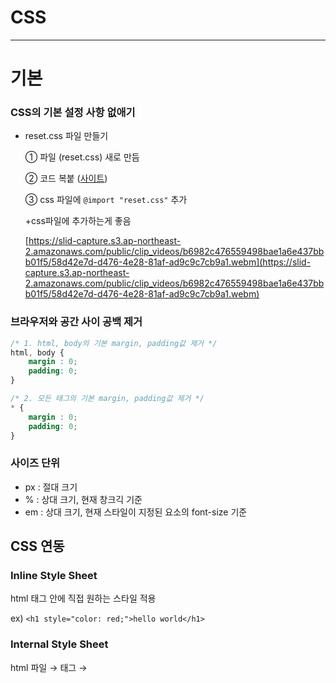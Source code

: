# CSS

---

# 기본

### CSS의 기본 **설정 사항 없애기**

- reset.css 파일 만들기
    
    ① 파일 (reset.css) 새로 만듬
    
    ② 코드 복붙 ([사이트](https://meyerweb.com/eric/tools/css/reset/))
    
    ③ css 파일에 `@import "reset.css"` 추가
    
    +css파일에 추가하는게 좋음
    
    [https://slid-capture.s3.ap-northeast-2.amazonaws.com/public/clip_videos/b6982c476559498bae1a6e437bbb01f5/58d42e7d-d476-4e28-81af-ad9c9c7cb9a1.webm](https://slid-capture.s3.ap-northeast-2.amazonaws.com/public/clip_videos/b6982c476559498bae1a6e437bbb01f5/58d42e7d-d476-4e28-81af-ad9c9c7cb9a1.webm)
    

### 브라우저와 공간 사이 공백 제거

```css
/* 1. html, body의 기본 margin, padding값 제거 */
html, body {
	margin : 0;
	padding: 0;
}

/* 2. 모든 태그의 기본 margin, padding값 제거 */
* {
	margin : 0;
	padding: 0;
}
```

### 사이즈 단위

- px : 절대 크기
- % : 상대 크기, 현재 창크긱 기준
- em : 상대 크기, 현재 스타일이 지정된 요소의 font-size 기준

## CSS 연동

### Inline Style Sheet

html 태그 안에 직접 원하는 스타일 적용

ex) `<h1 style="color: red;">hello world</h1>`

### Internal Style Sheet

html 파일 → <head> 태그 → <style> 태그 안에 css코드 작성

```html
<head>
	<style>
		<!-- css 코드 작성 -->
	</style>
</head>
```

### External Style Sheet 👑

css 파일 따로 만들고, 링크 연결

```html
<head>
	<link rel="stylesheet" href="style.css">
</head>
```

(단축 코드: `link:css`)

---

## 캐스캐이딩

CSS적용의 우선순위

### 1. 순서

나중에 적용한 속성값의 우선순위가 높음

### 2. 디테일

더 구체적으로 작성된 선택자의 우선순위가 높음

```css
/* header > p 지정시 */
header p { color: red; } /* 최종 실행 */
p { color: blue; }
```

### 3. 선택자

<aside>
💡 style > id > class > type

</aside>

---

## css 적용의 우선순위

1. 속성 값 뒤에 !important
2. HTML태그에 inline으로 style속성 지정
3. id선택자 > class선택자, 추상 클래스 (예 `:hover`) > 태그 선택자

# Selector (선택자)

### Type

`tag { 속성: 속성값; }`

지정 태그 안에 있는 내용 모두 선택됨

### Id

`#id {속성: 속성값}`

- ID 여러개 지칭하는 법 : `#id, #id, #id ... {속성:속성값;}`

### C**lass**

`.class {속성:속성값;}`

- class 안의 class 선택하기 : `.class1 .class2 {~;}`

### 이외

- 전체 선택 : `* {속성: 속성값}`
- `tag.class` or `tag#id` (띄어쓰기x) ⇒ tag 중에서 class나 id 찾기
    
    (`tag .class` or `tag #id` ⇒ tag의 자식 중에서 찾기)
    

---

## **combinator (연결자)**

선택자 사이에 관계를 설정하는 방식

### 부모·자식 **지정**

- `부모 자식 {…}` : 부모 안 모든 자식태그에 적용
- `부모 > 자식 {…}` : 직계 자식에게만 적용
- `자식 + 자식 {…}` : 인접 선택자/ 바로 다음에 있는 자매 tag에 지시
- `자식~자식 {…}` : 뒤에 오는 자매 모두에게 지시 (바로 뒤x)

```
a:link { color: red; }
a:visted { color: purple; }

```

```html
<head>
	<stlye>
		h1 { color: red; } // 자식 본인의 속성값 지정
		header { color: blue; } // 부모의 속성값 지정 (뒤에 나왔어도 영향x)
	</style>
</head>

<body>
	<header>
		<h1>naver</h1> // 빨간색 
	</header>
</body>
```

부모태그의 모든 속성이 자식에게 상속x ⇒ 동일한 속성에 다른 속성값을 가진다면 자식은 자신의 속성값을 가짐

### 속성 지정

- `[속성] {...}` : 특정 속성을 가진 요소 모두 선택

```html
<input type="text" placeholder="username" required />
<input type="e-mail" placeholder="e-mail" />
```

```css
input:required { color: blue; } /* required한 input에만 적용 */
input:optional { color: red; } /* required하지 않은 input에 적용 */
```

### 속성-속성값 지정

`tag[속성="속성값"] {~}`

- 지정값 제외 : `tag:not ([속성="속성값"]) {~}`
- 문자열 속성 선택자
    1. `[속성 ~= "string"] {…}`
        
        해당 속성-속성값에 ‘string’이라는 문자열을 포함하고 있다면 모두 포함
        
        - 공백 기준으로 문자열을 인식
            
            ⇒ ex) ‘string’, ‘love string’ 가능 / ‘lovestring’ 불가능  
            
        
        ![https://slid-capture.s3.ap-northeast-2.amazonaws.com/public/capture_markup_images/cfbeaa4ea93f4c8d883e09a2f471fb40/625a0152-30c8-42de-9743-b7e26963306f.png](https://slid-capture.s3.ap-northeast-2.amazonaws.com/public/capture_markup_images/cfbeaa4ea93f4c8d883e09a2f471fb40/625a0152-30c8-42de-9743-b7e26963306f.png)
        
    2. `[속성 ^= "string"] {…}`
        
        해당 속성-속성값이 ‘string’으로 시작하는 요소 모두 포함
        
    3. `[속성 $= "string"] {…}`
        
        해당 속성-속성값이 ‘string’으로 끝나는 요소 모두 포함
        

---

## **pseudo selector**

여러 tag에 하나하나 id나 class 지정하기보다, 효율적으로 순서를 매겨서 지시하는 방법

형제 사이에서의 순서에 따라 요소를 선택

### tag: **nth-child**

- `first-child {…}` 형제 요소 중 가장 첫 요소에 적용
- `last-child {…}` 형제 요소 중 가장 마지막 요소에 적용
- `nth-child(숫자)` 지정한 순서에 적용
- `nth-child(even)` 짝수에 적용
- `nth-child(odd)` 홀수에 적용
- `nth-child(숫자n+숫자)`
    
    ![https://slid-capture.s3.ap-northeast-2.amazonaws.com/public/capture_images/cfbeaa4ea93f4c8d883e09a2f471fb40/ee0e527e-2e0c-4d9b-a995-816062e9472a.png](https://slid-capture.s3.ap-northeast-2.amazonaws.com/public/capture_images/cfbeaa4ea93f4c8d883e09a2f471fb40/ee0e527e-2e0c-4d9b-a995-816062e9472a.png)
    
    ![첫번째 적용 후, 3번째마다 적용됨](https://slid-capture.s3.ap-northeast-2.amazonaws.com/public/capture_images/cfbeaa4ea93f4c8d883e09a2f471fb40/783d50bf-ec9b-4538-8f4a-aec243377282.png)
    
    첫번째 적용 후, 3번째마다 적용됨
    

### tag: **nth-of-type(n)**

동일한 타입들 안에서 순서를 따짐

(even, odd, 2n+1 … 을 넣어서 활용 가능)

- `first-of-type`  첫번째
- `last-of-type` 마지막
- `nth-of-type(2)` 2번째 span 에 적용

### 주의사항

- 타입은 신경X, 오직 순서만 신경
    
    ![https://slid-capture.s3.ap-northeast-2.amazonaws.com/public/capture_markup_images/cfbeaa4ea93f4c8d883e09a2f471fb40/7d02766a-91e9-4931-ab0b-7ad0e59fdddd.png](https://slid-capture.s3.ap-northeast-2.amazonaws.com/public/capture_markup_images/cfbeaa4ea93f4c8d883e09a2f471fb40/7d02766a-91e9-4931-ab0b-7ad0e59fdddd.png)
    
- `tag : first-child` 하면 tag 안에 박스의 first-child도 선택됨
    
    ```html
    <main>
      <p>Hello World</p> // 적용
    	<p>Hello World</p>
    	<div>
    		<p>Hello World</p> // 적용(?)
    	</div>
    </main>
    ```
    
    ```css
    main p:first-child {
      color: red;
    }
    ```
    
    여기서 이렇게 하면 맨 위, 맨 아래 아이콘만 선택되는 것이 아니라 <span>안에 <i>도 선택
    

---

## **pseudo element**

### **::placeholder**

`tag::placeholder {…}`

tag 중 placeholder에만 적용 (입력텍스트에는 적용x)

### **::selection**

`tag::selection {…}`

드래그 된 부분만 적용 (padding 은 적용 안됨)

### ::**first-letter**

`tag::first-letter {…}`

첫번째 글자만 적용

- `first-line` : 첫번째 줄에 적용

# BOX

![https://slid-capture.s3.ap-northeast-2.amazonaws.com/public/image_upload/cfbeaa4ea93f4c8d883e09a2f471fb40/b754122e-ab70-47ee-8c6b-8d23a372e2a8.png](https://slid-capture.s3.ap-northeast-2.amazonaws.com/public/image_upload/cfbeaa4ea93f4c8d883e09a2f471fb40/b754122e-ab70-47ee-8c6b-8d23a372e2a8.png)

## margin

기본으로 body는 margin 값 가짐 (삭제: `margin: 0;`)

### 값 설정

- `margin-top/ left/ right/ botom;`
- `margin: 숫자;` 사방에 다 적용
- `margin: 상 우 하 좌` (시계방향)
- `margin: 상하 좌우`
- **`margin: 0 auto;`**
    
    ![https://slid-capture.s3.ap-northeast-2.amazonaws.com/public/image_upload/b6982c476559498bae1a6e437bbb01f5/82221621-50f9-4316-af34-9b0db6b918d0.png](https://slid-capture.s3.ap-northeast-2.amazonaws.com/public/image_upload/b6982c476559498bae1a6e437bbb01f5/82221621-50f9-4316-af34-9b0db6b918d0.png)
    
    - 가로 정중앙 만들 수 있는 코드
    - space-between은 글자수에 따라 중앙 아닐 수 있음 → auto를 적절히 잘 사용하면 가능

### collapsing margins (마진병합현상)

경계가 닿으면 박스의 margin이 같아지는 현상

![https://slid-capture.s3.ap-northeast-2.amazonaws.com/public/image_upload/cfbeaa4ea93f4c8d883e09a2f471fb40/71735d27-e3c5-42f9-a44a-53e6f131eb27.png](https://slid-capture.s3.ap-northeast-2.amazonaws.com/public/image_upload/cfbeaa4ea93f4c8d883e09a2f471fb40/71735d27-e3c5-42f9-a44a-53e6f131eb27.png)

1. **형제 간의 마진 병합**
    
    인접 형제 박스 간 상하 마진이 겹칠 때⇒ 같거나 큰 값으로 상쇄
    
2. **부모 자식간의 마진 병합**
    
    부모와 첫번째(or 마지막) 자식의 상단(or 하단) 마진이 겹칠 때
    
    → (예상) 자식에 margin-top or bottom 지정 시, 자식만 내려오거나 올라옴
    
    → (실제 실행) 부모도 같이 내려오거나 올라옴 (값의 크기와는 상관없이 상쇄된 마진은 부모 박스의 바깥으로 나타남)
    
    ⇒ 부모 박스에 padding이나 border값을 주어 벽을 만들어 예방 가능
    
3. **빈 요소의 상하 마진이 겹칠 때**
- 상쇄 규칙 예외
    - 박스가 `position: absolute` 된 상태
    - 박스가 `float: left/right` 된 상태 (단, clear 되지 않은 상태)
    - 박스가 `display: flex` 일 때 내부 flexbox item
    - 박스가 `display: grid` 일 때 내부 grid item

---

## **border**

### 속성 지정

- `border: 두께 스타일 색상`
- `border-style` 스타일 변경 ex) solid, dotted …
- `border-radius` 모서리 둥글게 만들기
    - 원 모양 `border-radius: 50%`
    - 특정 모서리만 수정 `border- (top or bottom) - (left or right) - radius : ~;`
        
        
        ![https://slid-capture.s3.ap-northeast-2.amazonaws.com/public/capture_images/b6982c476559498bae1a6e437bbb01f5/bcb5f19b-72ac-43f7-88b3-d7242c174069.png](https://slid-capture.s3.ap-northeast-2.amazonaws.com/public/capture_images/b6982c476559498bae1a6e437bbb01f5/bcb5f19b-72ac-43f7-88b3-d7242c174069.png)
        
        ![https://slid-capture.s3.ap-northeast-2.amazonaws.com/public/capture_images/b6982c476559498bae1a6e437bbb01f5/ae5166a0-fefb-474a-b087-46a7fccc8591.png](https://slid-capture.s3.ap-northeast-2.amazonaws.com/public/capture_images/b6982c476559498bae1a6e437bbb01f5/ae5166a0-fefb-474a-b087-46a7fccc8591.png)
        
- **box사이즈 유지하면서 border만들기**
    
    **`box-sizing: border-box`**
    
    width,height 지정 상태에서 border 지정 
    
    → 크기 유지 위해 박스가 커짐 (width: 50px / border: 30px ⇒ 크기 80px이 됨) 
    
    → **`box-sizing: border-box` 사용** 
    
    **⇒** box사이즈 신경쓰지 않고 border 만들어짐
    
    (width: 50px / border: 30px ⇒ 결과적으로 50px으로 보임)
    

### **border vs outline**

- border : 상자 바깥으로 확장하면서 테두리 적용
- outline : 상자 안쪽으로 테두리 생김

∴ border은 박스 크기가 커짐/ outline은 변화 없음

# Block / Inline

 `display: ~;`

## **block**

1. y축 정렬 형태로 출력 (줄바꿈 현상)
2. width, heigth로 크기 지정 가능
3. 상하 배치 작업 가능

ex) `<div>` `<header>` `<address>` `<p>` 등 대다수

## **inline**

1. x축 정렬 형태로 출력 (한 줄에 다같이 출력)
2. 크기 지정 불가능
3. 상하 배치 작업 불가능

ex)  `<span>` `<a>` `<img>` `<code>` 등 일부 (이거 외우는게 편함)

- box 지정
    - padding : 사방에 작용
    - margin : 좌우만 작용(사방에 만들고 싶다면 block)
- `vartical-align` : inline에만 사용되는 y축 정렬

## **inline-block**

inline&block의 특성 동시 적용

- **장점** : inline 처럼 한 줄이지만 height/ width 가질 수 있음
    
    **단점** : 한 페이지를 채우면 좌우 여백의 크기가 다름
    
    inline이 가지고 있는 미세한 여백을 다루기 까다로움
    

![margin-right 값을 준다고 해도… 과하게 주면 다음줄로 넘어감](https://slid-capture.s3.ap-northeast-2.amazonaws.com/public/capture_images/cfbeaa4ea93f4c8d883e09a2f471fb40/aa89737d-1955-4f90-af69-146d4d8b8690.png)

margin-right 값을 준다고 해도… 과하게 주면 다음줄로 넘어감

![스크롤에 따라 크기가 달라짐](CSS%205fa503ac80d8450cbf12551077c7cad6/Untitled.png)

스크롤에 따라 크기가 달라짐

### float

- 원 사용법 : 이미지와 텍스트 자연스럽게 정리하기 위한 기능
    
    ![2022-09-13 21;17;28.PNG](CSS%205fa503ac80d8450cbf12551077c7cad6/2022-09-13_211728.png)
    
- 구 사용법 : (flex, grid 탄생 전) 이를 이용해서 container 정렬했음
    
    새로운 레이어층을 만들어 왼쪽, 오른쪽 끝으로 정렬시 사용
    
    첫 태그 float → 다음 태그 float → 다음 태그 clear
    
    ⇒ 앞에 두 블럭은 일렬로 정렬되고, 세번째부터 아래로 정렬
    
1. `float: none` : 정렬 x
2. `float: left` : 왼쪽 정렬
3. `float: right` : 오른쪽 정렬
- `clear: left/ right/ both` : float 제어 (끄기)
    
    다음 태그가 float로 정렬된 공간 아래로 들어가게 하려면(float 속성을 끄려면) 다음 태그에  넣어주기
    
- 부모의 크기가 정렬하기 작다면 다음줄로 넘어감

# F**lexbox**

![css-flexbox-poster.png](CSS%205fa503ac80d8450cbf12551077c7cad6/css-flexbox-poster.png)

inline-block의 단점 극복 → 기본 값 유지하면서 창 크기에 가변적

- 한 줄로 배치
- 내용물의 크기만큼 width 차지
    
    ![block](CSS%205fa503ac80d8450cbf12551077c7cad6/Untitled%201.png)
    
    block
    
    ![flex](CSS%205fa503ac80d8450cbf12551077c7cad6/Untitled%202.png)
    
    flex
    
- height는 컨테이너의 높이만큼 늘어남
    
    ![Untitled](CSS%205fa503ac80d8450cbf12551077c7cad6/Untitled%203.png)
    
- flex-direction: column을 적용하면 height가 지정됨
    
    ## flex의 width와 height
    
    flex를 설정하면 내용물의 크기에 맞춰 width가 지정됨
    
    - 기본값
        
        ```css
        .main-chat {
          margin-top: 120px;
        }
        
        .chat__timestamp {
          background-color: rgba(0, 0, 0, 0.3);
          color: white;
          padding: 15px;
          border-radius: 25px;
        }
        ```
        
        ![Untitled](CSS%205fa503ac80d8450cbf12551077c7cad6/Untitled%204.png)
        
    
    - flex 설정 시
        
        ```css
        .main-chat {
          margin-top: 120px;
          display: flex;
        }
        ```
        
        ![Untitled](CSS%205fa503ac80d8450cbf12551077c7cad6/Untitled%205.png)
        
    
    - flex-direction: column; 적용시
        
        ```css
        .main-chat {
          margin-top: 120px;
          display: flex;
          flex-direction: column;
        }
        ```
        
        ![Untitled](CSS%205fa503ac80d8450cbf12551077c7cad6/Untitled%206.png)
        
        - 다시 늘어난 이유?
            
            수직, 수평이 뒤바뀌어서 현재 width가 아닌 내용물에 맞게 height가 적용된 상태
            
    - align-items: center; 적용
        
        ```css
        .main-chat {
          margin-top: 120px;
          display: flex;
          flex-direction: column;
        	align-items: center;
        }
        ```
        
        ![Untitled](CSS%205fa503ac80d8450cbf12551077c7cad6/Untitled%207.png)
        
        다시 줄어들었다
        
        이유는... 나도 모름
        

![Untitled](CSS%205fa503ac80d8450cbf12551077c7cad6/Untitled%208.png)

---

## container 속성

flex item들의 부모인 container에 지정하는 속성

- `display : flex`

### flex-direction

아이템이 배치되는 축의 방향 결정

![Untitled](CSS%205fa503ac80d8450cbf12551077c7cad6/Untitled%209.png)

- `row` 왼→오 정렬
    
    ![Untitled](CSS%205fa503ac80d8450cbf12551077c7cad6/Untitled%2010.png)
    
- `row-reverse` 오→왼 정렬
    
    (reverse: start 와 end의 순서도 뒤바뀜)
    
    ![Untitled](CSS%205fa503ac80d8450cbf12551077c7cad6/Untitled%2011.png)
    
- `column` 위→아래 정렬
    
    (justify-content & align-items 의 축이 뒤바뀜)
    
- `column-reverse` 아래→위 정렬
- 사용 예시 (box의 순서 뒤집기)
    
    파랑 이용해서 빨강 만들기
    
    ![https://slid-capture.s3.ap-northeast-2.amazonaws.com/public/capture_markup_images/b6982c476559498bae1a6e437bbb01f5/f01b1be7-cc2c-4fb2-a59a-b44e26e09219.png](https://slid-capture.s3.ap-northeast-2.amazonaws.com/public/capture_markup_images/b6982c476559498bae1a6e437bbb01f5/f01b1be7-cc2c-4fb2-a59a-b44e26e09219.png)
    
    1. **modifier 추가**
        
        ![https://slid-capture.s3.ap-northeast-2.amazonaws.com/public/capture_markup_images/b6982c476559498bae1a6e437bbb01f5/600f371f-45b1-421f-8905-8e6c04f57600.png](https://slid-capture.s3.ap-northeast-2.amazonaws.com/public/capture_markup_images/b6982c476559498bae1a6e437bbb01f5/600f371f-45b1-421f-8905-8e6c04f57600.png)
        
        파랑 태그를 그대로 복사한 다음, modifier (–own)을 붙여 다른 속성 부여하기
        
    
    **2. 태그의 순서 바꾸기**
    
    - `order: n;`
        
        현재 요소의 배치 순서를 지정 (오름차순으로 정렬)
        
        - flex 자식만 사용 가능
        - 단점: 자식수가 많아지면 써야할 코드 많아짐
        
        ![https://slid-capture.s3.ap-northeast-2.amazonaws.com/public/capture_markup_images/b6982c476559498bae1a6e437bbb01f5/753ee2ec-dd3b-46a6-9df6-55edf62b30f4.png](https://slid-capture.s3.ap-northeast-2.amazonaws.com/public/capture_markup_images/b6982c476559498bae1a6e437bbb01f5/753ee2ec-dd3b-46a6-9df6-55edf62b30f4.png)
        
        ![https://slid-capture.s3.ap-northeast-2.amazonaws.com/public/capture_markup_images/b6982c476559498bae1a6e437bbb01f5/27728793-7533-43bb-92a7-4a53078b4907.png](https://slid-capture.s3.ap-northeast-2.amazonaws.com/public/capture_markup_images/b6982c476559498bae1a6e437bbb01f5/27728793-7533-43bb-92a7-4a53078b4907.png)
        
        ![html은 bubble → time 순서로 작성되어있으나 order을 지정해주자 오름차순으로 정렬됨 (0이 먼저)](https://slid-capture.s3.ap-northeast-2.amazonaws.com/public/capture_images/b6982c476559498bae1a6e437bbb01f5/eb622466-c672-4316-a3b5-b6094308d171.png)
        
        html은 bubble → time 순서로 작성되어있으나 order을 지정해주자 오름차순으로 정렬됨 (0이 먼저)
        
    1. **row-reverse**
        
        `flex-direction: row-reverse;`
        
        이거 한 방이면 순서가 거꾸로 바뀐다
        
        - flex 자식만 사용 가능
        - 단점: 세세하게 순서 지정 불가
        

### flex-wrap

container안의 요소들이 강제로 한줄에 배치 or 여러행으로 나눌 것인지 결정

- `nowrap` (기본값)
    
    화면 크기를 줄여도 요소 크기를 줄여 한 줄에 모두 배치
    
    ![Untitled](CSS%205fa503ac80d8450cbf12551077c7cad6/Untitled%2012.png)
    

- `wrap`
    
    화면이 꽉 차면 다음 줄로 넘어감
    
    ![Untitled](CSS%205fa503ac80d8450cbf12551077c7cad6/Untitled%2013.png)
    

- `wrap-reverse`
    
    위에서부터 거꾸로 줄세우기
    
    ![Untitled](CSS%205fa503ac80d8450cbf12551077c7cad6/Untitled%2014.png)
    

### flex-flow

`flex-flow: direction wrap여부`

flex-direction, flex-wrap을 혼합해서 쓸 수 있음

### justify-content / align-content

중심축/ 교차축에서 아이템을 배치 방식 설정 (각 item 순서는 유지)

1. `center` 가운데 정렬
2. `flex-start`: 왼→오 정렬
    
    ![Untitled](CSS%205fa503ac80d8450cbf12551077c7cad6/Untitled%2015.png)
    
3. `flex-end` : 오→왼 정렬
    
    ![Untitled](CSS%205fa503ac80d8450cbf12551077c7cad6/Untitled%2016.png)
    
4. `space-around` / `space-evenly` / `space-between`
    
    ![https://slid-capture.s3.ap-northeast-2.amazonaws.com/public/image_upload/cfbeaa4ea93f4c8d883e09a2f471fb40/fcbf428a-9564-4056-8ce9-c70a0ff44839.png](https://slid-capture.s3.ap-northeast-2.amazonaws.com/public/image_upload/cfbeaa4ea93f4c8d883e09a2f471fb40/fcbf428a-9564-4056-8ce9-c70a0ff44839.png)
    

### align-items

반대축에서 아이템 배치 방식 설정 (각 item 순서는 유지)

1. `stretch` (기본값) 아이템들이 수직축 방향으로 쭉 늘어남
2. `center` 가운데 정렬
3. `flex-start` 시작점으로 정렬
4. `flex-end` 끝점으로 정렬
5. `baseline` 텍스트 베이스라인 기준으로 정렬
    
    ![Untitled](CSS%205fa503ac80d8450cbf12551077c7cad6/Untitled%2017.png)
    
- 주의사항
    
    body의 height 설정하고 적용해야 함
    
    ⇒ 설정하지 않으면 body가 안의 tag의 값에 맞춰져 있어서 변화 없을 수 있음
    

---

## flex item 속성

### order

`order: n`

아이템의 순서를 숫자로 설정(기본값=0)

### flex-grow

`flex-grow: n`

아이템의 증가 너비 비율 설정

(기본값은 0 ⇒ 화면이 커져도 아이템 크기 변하지 않음)

- ex) item1에만 `flex-grow: 1` 설정 ⇒ 화면 늘리면 1만 늘어남

![Untitled](CSS%205fa503ac80d8450cbf12551077c7cad6/Untitled%2018.png)

### flex-shrink

`flex-shrink: n`

아이템의 감소 너비의 비율의 설정

(기본값은 0 ⇒ 화면이 작아져도 아이템 크기 변하지 않음)

- ex) 1은 `flex-shrink: 2` 설정, 2&3은 `flex-shrink: 1` 설정 ⇒ 화면 줄이면 1이 더 줄어듬
    
    ![Untitled](CSS%205fa503ac80d8450cbf12551077c7cad6/Untitled%2019.png)
    

### flex-basis

`flex-basis: ~`

아이템의 기본 너비 설정

- 기본 점유 크기 설정 ⇒ width가 작으면 그만큼 늘어나고, 크면 크기변경 없음

```css
.item {
	flex-basis: auto; /* 기본값 */
	/* flex-basis: 0; */
	/* flex-basis: 50%; */
	/* flex-basis: 300px; */
	/* flex-basis: 10rem; */
	/* flex-basis: content; */
}
```

### align-self

교차 축에서 각 아이템 별로 정렬 방법 설정 (align-items의 아이템 버전)

1. `stretch` (기본값) 아이템들이 수직축 방향으로 쭉 늘어남
2. `center` 가운데 정렬
3. `flex-start` 시작점으로 정렬
4. `flex-end` 끝점으로 정렬
5. `baseline` 텍스트 베이스라인 기준으로 정렬
- ex) 1에만 `align-self: flex-end` 설정
    
    ![Untitled](CSS%205fa503ac80d8450cbf12551077c7cad6/Untitled%2020.png)
    

# Grid

2차원(행, 열)의 레이아웃을 배치 가능

(flexbox는 단순한 1차원 레이아웃으로 좀 더 복잡한 레이아웃은 grid 이용)

- Flex vs Grid
    
    ![Untitled](CSS%205fa503ac80d8450cbf12551077c7cad6/Untitled%2021.png)
    
- grid 요약 그림
    
    ![css-grid-poster.png](CSS%205fa503ac80d8450cbf12551077c7cad6/css-grid-poster.png)
    

![Untitled](CSS%205fa503ac80d8450cbf12551077c7cad6/Untitled%2022.png)

## container 속성

`display: grid`

### grid-template

- `grid-template-row : [이름] size, size, ...`
    
    `grid-template-column : [이름] size, size, ...`
    
    행/열의 크기 정의
    
    - size: fr(fraction, 공간비율), px, % …
    - `repeat()` 사용 가능: `repeat(반복횟수, size)`
- `grid-auto-rows: size`
    
    `grid-auto-columns: size`
    
    행/ 열 개수 상관없이 자동 배치
    
    - minmax(minsize, maxsize) 최소, 최대값을 지정하는 함수
        
        ex) `grid-auto-rows: minmax(100px, auto)` ⇒ 최소 100px 크기지만 컨텐츠가 많아지면 값 자동으로 늘어남
        
    
    ![`grid-auto-rows: 100px`](CSS%205fa503ac80d8450cbf12551077c7cad6/Untitled%2023.png)
    
    `grid-auto-rows: 100px`
    
    ![`grid-auto-rows: minmax(100px, auto)`](CSS%205fa503ac80d8450cbf12551077c7cad6/Untitled%2024.png)
    
    `grid-auto-rows: minmax(100px, auto)`
    

### gap

- `(grid-)gap` 행,열 사이 간격 지정
- `(grid-)row/column-gap` 행or열 사이 간격 지정

셀 사이 간격만 생기기 때문에 전체적으로 균등한 간격 주고 싶다면 padding 이용

![`grid-gap: 10px`](CSS%205fa503ac80d8450cbf12551077c7cad6/Untitled%2025.png)

`grid-gap: 10px`

![`padding: 10px`](CSS%205fa503ac80d8450cbf12551077c7cad6/Untitled%2026.png)

`padding: 10px`

---

## grid item 속성

### grid-row/column-start/end

![Untitled](CSS%205fa503ac80d8450cbf12551077c7cad6/Untitled%2027.png)

![Untitled](CSS%205fa503ac80d8450cbf12551077c7cad6/Untitled%2028.png)

아이템을 배치하기 위해 그리드 선의 시작 위치와 끝 위치를 지정

- 속성값: 숫자 or 선 이름 or span n (startLine부터 n개의 칸 차지)
1. `grid-row-start: n` 시작 행  
    
    `grid-row-end: n` 끝 행
    
2. `grid-column-start: n` 시작 열
    
    `grid-column-end: n` 끝 열
    
- 단축속성
    - `grid-row: startLine / endLine`
    - `grid-column: startLine / endLine`

![`grid-colunm: 2/ -1`  `grid-row: 1 / 3`](CSS%205fa503ac80d8450cbf12551077c7cad6/Untitled%2029.png)

`grid-colunm: 2/ -1`  `grid-row: 1 / 3`

### grid-area

각 영역에 이름을 붙이고, 이를 이용해서 배치하는 방식

![보통 이와 같은 영역이름 사용](CSS%205fa503ac80d8450cbf12551077c7cad6/Untitled%2030.png)

보통 이와 같은 영역이름 사용

- **grid container에 적용 ⇒ 영역 만들기**
    
    각 영역이 차지하는 셀의 개수만큼 해당 위치에 이름 쓰기
    
    - 행이나 셀을 구분하거나, 빈칸은 `none` or `.` 사용
    
    ```css
    .container {
    	grid-template-areas:
    		"header header header"
    		"main . sidebar"
    		"footer footer footer";
    }
    ```
    

- **각 grid item에 적용 ⇒ 이름 매칭**
    
    `grid-area: 지정이름`
    
    ```css
    .header { grid-area: header; }
    .main { grid-area: main; }
    .sidebar { grid-area: sidebar; }
    .footer { grid-area: footer; }
    /* 이름 값에 따옴표가 없는 것에 주의하세요 */
    ```
    

### 이외

- `align-self` : 단일 아이템의 교차축 정렬
- `justify-self` : 단일 아이템의 메인축 정렬
- `order` : 아이템 배치 순서 지정
- `z-index` : 아이템의 레이어 지정

# **position**

## **fixed**

`position: fixed;`

- 스크롤 내려도 지정된 위치 그대로 있음
- fixed 하는 순간, 아예 다른 레이어가 됨 (맨위 레이어)
    
    아래에 태그를 작성하면 밑으로 놓이는게 아니라 아래 깔리는 형태가 됨
    
    (z-index로 레이어 변경 가능)
    

![fixed 된 상태에서 top/ bottom/ left/ right 로 위치 설정하면](https://slid-capture.s3.ap-northeast-2.amazonaws.com/public/capture_images/cfbeaa4ea93f4c8d883e09a2f471fb40/912d2275-ad8d-4d91-8954-b34c16846e4e.png)

fixed 된 상태에서 top/ bottom/ left/ right 로 위치 설정하면

![아예 위로 올라감. wheat 색깔 네모는 스크롤 내려도 계속 저 자리에 있음](https://slid-capture.s3.ap-northeast-2.amazonaws.com/public/capture_images/cfbeaa4ea93f4c8d883e09a2f471fb40/c9563345-bb39-4078-a300-b64e90f12e81.png)

아예 위로 올라감. wheat 색깔 네모는 스크롤 내려도 계속 저 자리에 있음

## **static**

`position: static;`

- 레이아웃이 박스를 처음 위치하는 곳에 둠
- top/bottom/left… 사용 불가 (쓰려면 relative)

## **relative**

`position: relative;`

`top/ bottom/ left/ right: 숫자;`

- 자기 자신을 기준으로 위치 적용
- top/ bottom/ left/ right 방향에서 숫자 만큼 떨어짐
    
    (top: 10px; 하면 위로 이동하는게 아니라 아래로 10px만큼 이동)
    

![https://slid-capture.s3.ap-northeast-2.amazonaws.com/public/capture_images/cfbeaa4ea93f4c8d883e09a2f471fb40/307013c3-4f11-4bd4-b636-eee60e1bebf7.png](https://slid-capture.s3.ap-northeast-2.amazonaws.com/public/capture_images/cfbeaa4ea93f4c8d883e09a2f471fb40/307013c3-4f11-4bd4-b636-eee60e1bebf7.png)

![https://slid-capture.s3.ap-northeast-2.amazonaws.com/public/capture_images/cfbeaa4ea93f4c8d883e09a2f471fb40/d1bb932a-d26b-4844-9725-3d7bab562f94.png](https://slid-capture.s3.ap-northeast-2.amazonaws.com/public/capture_images/cfbeaa4ea93f4c8d883e09a2f471fb40/d1bb932a-d26b-4844-9725-3d7bab562f94.png)

## **absolute**

`position: absolute;`

`top/ bottom/ left/ right: 숫자;`

- 새로운 레이어를 형성, 제일 위로 떠서 위치 선정
- 아래에 태그를 작성 시, 밑으로 놓이는게 아니라 아래 깔리는 형태가 됨
    
    (z-index 설정해서 레이어 수정 가능)
    
- 적용 시, width/ height이 적용되어 있지 않다면 자식의 사이즈에 맞춰 줄어듬
- 가장 가까운 relative한 부모 기준 (없으면 body 기준)

![green의 부모 = div, div에 relative 설정](https://slid-capture.s3.ap-northeast-2.amazonaws.com/public/capture_images/cfbeaa4ea93f4c8d883e09a2f471fb40/31702fd7-89e1-45b5-9eb8-55f8c39a27ee.png)

green의 부모 = div, div에 relative 설정

![div 안에서 초록박스 움직임](https://slid-capture.s3.ap-northeast-2.amazonaws.com/public/capture_images/cfbeaa4ea93f4c8d883e09a2f471fb40/af25b30b-fa11-450c-8c70-138100af1d65.png)

div 안에서 초록박스 움직임

- 스크롤 맨 밑에 놓고 싶다면 꼭 body에 relative 적용할 것
    - body에 relative 설정 시: 찐으로 스크롤 내리면 제일 밑에 있음
        
        ![https://slid-capture.s3.ap-northeast-2.amazonaws.com/public/image_upload/cfbeaa4ea93f4c8d883e09a2f471fb40/676112d5-a407-43e4-8cda-6418e6baf738.png](https://slid-capture.s3.ap-northeast-2.amazonaws.com/public/image_upload/cfbeaa4ea93f4c8d883e09a2f471fb40/676112d5-a407-43e4-8cda-6418e6baf738.png)
        
    - body에 relative 미설정 시: 펼쳤을 때 보이는 화면 기준으로 이동
        
        ex) bottom: 0px → 스크롤을 내리기 전에는 맨 밑 스크롤을 내리면 밑에 공간 더 있음
        
        ![https://slid-capture.s3.ap-northeast-2.amazonaws.com/public/image_upload/cfbeaa4ea93f4c8d883e09a2f471fb40/12f02250-c25f-4a03-aee1-3d275b98c974.png](https://slid-capture.s3.ap-northeast-2.amazonaws.com/public/image_upload/cfbeaa4ea93f4c8d883e09a2f471fb40/12f02250-c25f-4a03-aee1-3d275b98c974.png)
        

- **absolute 요소를 부모 정중앙에 놓기**
    - absolte 요소에 top: 50%, letf: 50% 를 선언하면, 요소의 좌상단 꼭지점이 정중앙에 옴
    - transform: translate (-50%, -50%); 하면 요소의 크기를 기준으로 너비와 높이의 50%만큼 좌상으로 이동하니까 정중앙으로 옴
        
        

## **레이어 설정하기**

`z-index: ~;`

- default: 0
- 숫자가 작을수록 밑의 layer, 클수록 위의 layer
- `position: fixed/absolute` 에 이용 가능.

![Untitled](CSS%205fa503ac80d8450cbf12551077c7cad6/Untitled%2031.png)

# **states**

## **active**

`tag:active {…}`

마우스로 누르는 동안 적용

![https://slid-capture.s3.ap-northeast-2.amazonaws.com/public/capture_images/cfbeaa4ea93f4c8d883e09a2f471fb40/d03dee8d-3ae1-4eed-8f89-cb998ec7927f.png](https://slid-capture.s3.ap-northeast-2.amazonaws.com/public/capture_images/cfbeaa4ea93f4c8d883e09a2f471fb40/d03dee8d-3ae1-4eed-8f89-cb998ec7927f.png)

![Untitled](CSS%205fa503ac80d8450cbf12551077c7cad6/Untitled%2032.png)

## **hover**

`tag:hover {…}`

마우스를 올리기만 하면 적용

- button 에게 속성을 하나라도 부여하면 지정되어 있던 border 속성을 잃어버림 (완전 이해x)

## **focus**

`tag:focus {…}`

선택이 되면 적용

![input 같은 경우, 입력하려고 하면 속성 적용](https://slid-capture.s3.ap-northeast-2.amazonaws.com/public/capture_images/cfbeaa4ea93f4c8d883e09a2f471fb40/11203e96-f4a2-4993-913a-9d4da0a1f283.png)

input 같은 경우, 입력하려고 하면 속성 적용

- 클릭했을 때 생기는 테두리 없애기

`tag: focus, tag: active {outline: none; }`

## link / **visited**

- `a:link {…}` : 방문한 적 없는 링크에 적용
- `a:visited {…}` : 방문한 적 있는 링크에 적

## **focus-within**

`tag:focus-within {…}`

tag의 자식이 focused(선택)되면 tag에게 적용

![https://slid-capture.s3.ap-northeast-2.amazonaws.com/public/capture_images/cfbeaa4ea93f4c8d883e09a2f471fb40/f2a433eb-45d3-4c76-8e75-d3a1cca116b3.png](https://slid-capture.s3.ap-northeast-2.amazonaws.com/public/capture_images/cfbeaa4ea93f4c8d883e09a2f471fb40/f2a433eb-45d3-4c76-8e75-d3a1cca116b3.png)

![선택x](https://slid-capture.s3.ap-northeast-2.amazonaws.com/public/capture_images/cfbeaa4ea93f4c8d883e09a2f471fb40/95cf7bd2-9021-47ad-bab7-1254acdc6ff3.png)

선택x

![안에 칸 하나 선택되니까 form의 border 변함!](https://slid-capture.s3.ap-northeast-2.amazonaws.com/public/capture_images/cfbeaa4ea93f4c8d883e09a2f471fb40/79bd2a20-ecf2-464d-8118-02af07659ff1.png)

안에 칸 하나 선택되니까 form의 border 변함!

## **연계 사용**

- `tag1:state tag2 {…}`
    
    tag1이 state 일 때 → tag2에 …적용
    

![https://slid-capture.s3.ap-northeast-2.amazonaws.com/public/capture_markup_images/cfbeaa4ea93f4c8d883e09a2f471fb40/e42f4673-467d-4643-a5c4-05549b464ea8.png](https://slid-capture.s3.ap-northeast-2.amazonaws.com/public/capture_markup_images/cfbeaa4ea93f4c8d883e09a2f471fb40/e42f4673-467d-4643-a5c4-05549b464ea8.png)

![ form에 hover하면, input의 background-color적용](https://slid-capture.s3.ap-northeast-2.amazonaws.com/public/capture_images/cfbeaa4ea93f4c8d883e09a2f471fb40/ac66302b-ee77-41ee-a3c7-08a4bff29dc0.png)

 form에 hover하면, input의 background-color적용

- `tag1:state tag2:state {…}`
    
    두 조건이 모두 맞을때 … 실행
    

![https://slid-capture.s3.ap-northeast-2.amazonaws.com/public/capture_images/cfbeaa4ea93f4c8d883e09a2f471fb40/64c73c21-3be7-4352-bbb9-c6945aee2f4b.png](https://slid-capture.s3.ap-northeast-2.amazonaws.com/public/capture_images/cfbeaa4ea93f4c8d883e09a2f471fb40/64c73c21-3be7-4352-bbb9-c6945aee2f4b.png)

![https://slid-capture.s3.ap-northeast-2.amazonaws.com/public/capture_images/cfbeaa4ea93f4c8d883e09a2f471fb40/e42726e3-810a-4be8-83f8-d0126f9c89cd.png](https://slid-capture.s3.ap-northeast-2.amazonaws.com/public/capture_images/cfbeaa4ea93f4c8d883e09a2f471fb40/e42726e3-810a-4be8-83f8-d0126f9c89cd.png)

![form 위에 마우스 올라가있고, input 선택되니까 실행](https://slid-capture.s3.ap-northeast-2.amazonaws.com/public/capture_images/cfbeaa4ea93f4c8d883e09a2f471fb40/8b6ba9d5-a20a-4739-b065-edd7501a57a4.png)

form 위에 마우스 올라가있고, input 선택되니까 실행

# 주요 속성

## 글자 속성

- `font-family: 폰트명, 폰트명…` : 폰트 선택
    - 입력한 순서대로 우선순위 적용
    - 브라우저마다 지원 폰트 다르므로 여러 개 작성하기
        
        맨 마지막은 `sans-serif` ⇒ 모든 브라우저에서 지원하므로 디폴트값임
        
- `font-weight` : 글씨 두께 (100~900 사이의 수/ bold)
- `font-size`
- `font-style` : `italic` (기울이기) … 등등
- `text-align` : 글씨 x축 정렬
- `line-height: n`  : 줄높이 설정 (한줄일 경우 y축 높이 조절 가능)
- `text-transform: uppercase;` : 대문자 변환 (html에서 소문자로 작성됐을 시)
- `text-decoration: none;` 기본 글자 설정 없애기 (ex) 링크의 밑줄)
- **사이트 [google fonts](https://fonts.google.com) 사용**
    1.  - html
    2. @import - css
        
        ① @import 복사해서 css 맨 상단에 복사
        
        ② font-family 복붙
        

## **크기 조정**

`width/ height: ~;`

- px : 고정값 / % : 가변값 (부모의 크기 지정되어야 가능)
- 부모크기 기준으로 퍼센트 결정
- width/ height 하나만 써도, 비율에 맞춰 크기 조정 됨
- vh= viewpoint height (screen 화면을 꽉 채우는 높이)
    
    vw= viewpoint width (100vw썼는데 스크롤바 생겼다면 기본 margin, padding이 설정되어있을 가능성 있음)
    

## backgrond

- `background-color : color`
- `background-image : url(이미지 경로)`
    - `<img>` vs `background-image`
        - 디자인적으로 꾸밀 수 있는건 ⇒ background-image
        - 콘텐츠, 정보 전달 ⇒ img (alt를 표기함으로써 웹접근성에 좋고, 성능 측면에서 효율적)
- `background-repeat: ~`
    - `no-repeat` 반복 x
    - `repeat-x` x축으로 반복
    - `repeat-y` y축으로 반복
- `background-position : top/ bottom/ center/ left/ right`
    
    공간 안에서 이미지의 좌표를 변경
    
- `background: color url(이미지 경로) no-repeat left;`
    
    이렇게 한 줄에 함께 쓸 수도 있음
    

## **색상 설정**

- #000000
- **rgb (red green blue) →** rgb(000, 000, 000)
- rgba(000, 000, 000, 0)
    - a는 알파 → 투명도
    - 맨 끝 : 0 = 투명/ 1= 불투명

## 이외

- `box-shadow: inset;` 박스 안쪽에 그림자 효과
- `overflow-축: hidden / scroll`
    
    크기를 넘어서는 부분을 숨길지/ 스크롤 가능하게 할지
    
- `cursor : 속성값` 마우스 포인터 모양 변경
    - pointer (손가락)
    - not-allowed (선택 안됨)
    - progress (로딩중)
- `object-fit: cover;` 사진 사이즈 비율 유지
- `list-style: none`  ol, ul의 순서표시 삭제

## **form의 attributes**

- `form: action="…"` 어떤 페이지로 data 보낼건지 지정
    - ex) `form: action="friends.html"`
        
        input 실행시, friends 라는 html 파일이 이어서 실행
        
- `form: method="…"`
    - `form: method="post"` 백엔드 서버에 정보 전송
    - `form: method="get"` 서버 없어도 됨
        
        (보안에 취약 url에 포함되어도 상관없는 정보들만)
        
        - 하위 input 에 name 설정할 것
        
        ![html 작성/ 위 username, 아래 password](CSS%205fa503ac80d8450cbf12551077c7cad6/Untitled%2033.png)
        
        html 작성/ 위 username, 아래 password
        
        ![input에 입력해서 login 클릭하면](CSS%205fa503ac80d8450cbf12551077c7cad6/Untitled%2034.png)
        
        input에 입력해서 login 클릭하면
        
        ![url에 이렇게 표시된다](CSS%205fa503ac80d8450cbf12551077c7cad6/Untitled%2035.png)
        
        url에 이렇게 표시된다
        
    

---

## **변수 만들기**

설정값을 변수로 만들어놓아 효율적

- 생성 `:root {a:b}`
- 사용 `var(a)` ⇒ b
    
    ![https://slid-capture.s3.ap-northeast-2.amazonaws.com/public/capture_markup_images/cfbeaa4ea93f4c8d883e09a2f471fb40/1370d85e-35dd-4205-a846-6d2d46769dec.png](https://slid-capture.s3.ap-northeast-2.amazonaws.com/public/capture_markup_images/cfbeaa4ea93f4c8d883e09a2f471fb40/1370d85e-35dd-4205-a846-6d2d46769dec.png)
    

# **아이콘**

(svg: 픽셀 없는 이미지, 좌표로 되어있어서 무한으로 늘릴 수 있음)

- 이용 사이트: [heroicons](https://heroicons.com/) / [fontawesome](https://fontawesome.com/v5.15/icons?d=gallery&p=2)

### **적용 방법**

1. code kit를 body 맨 아래 넣음
    
    ```jsx
    <script
          src="https://kit.fontawesome.com/6478f529f2.js"
          crossorigin="anonymous"
        ></script>
    ```
    
2. html 에 복붙
    
    ![https://slid-capture.s3.ap-northeast-2.amazonaws.com/public/capture_markup_images/b6982c476559498bae1a6e437bbb01f5/e73f63bb-2833-416c-b31a-053ae8744863.png](https://slid-capture.s3.ap-northeast-2.amazonaws.com/public/capture_markup_images/b6982c476559498bae1a6e437bbb01f5/e73f63bb-2833-416c-b31a-053ae8744863.png)
    

### **아이콘 사이즈 변경**

1. **html** : 태그에 `fa-size` 추가 
    
    `<i class="~fa-lg"> </i>`
    
    - size: g, 2x, 3x, xs …
2. **css :** 글자와 같이 크기 수정
    
    `i {font-size: 속성값}`
    

### **아이콘 움직이기**

i는 텍스트와 같기 때문에 움직이려면 span이나 다른 블럭으로 감싸줘야함

### 아이콘에 링크 넣기

`<a href="파일명/링크”><i class=”아이콘”></i></a>`

a태그로 아이콘 감싸주기

![Untitled](CSS%205fa503ac80d8450cbf12551077c7cad6/Untitled%2036.png)

![Untitled](CSS%205fa503ac80d8450cbf12551077c7cad6/Untitled%2037.png)

![Untitled](CSS%205fa503ac80d8450cbf12551077c7cad6/Untitled%2038.png)